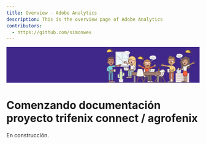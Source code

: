 ```yaml
---
title: Overview - Adobe Analytics
description: This is the overview page of Adobe Analytics
contributors:
  - https://github.com/simonwex 
---
```


<Hero slots="image, heading, text" background="rgb(64, 34, 138)"/>

![Hero image](./great-job.png) 

# Comenzando documentación proyecto trifenix connect / agrofenix

En construcción.
